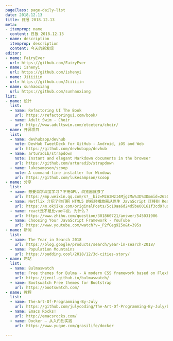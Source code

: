 ```yaml
---
pageClass: page-daily-list
date: 2018.12.13
title: 日报 2018.12.13
meta:
- itemprop: name
  content: 日报 2018.12.13
- name: description
  itemprop: description
  content: 今天的新发现
editor:
- name: FairyEver
  url: https://github.com/FairyEver
- name: ishenyi
  url: https://github.com/ishenyi
- name: Jiiiiiin
  url: https://github.com/Jiiiiiin
- name: sunhaoxiang
  url: https://github.com/sunhaoxiang
list:
- name: 设计
  list:
  - name: Refactoring UI The Book
    url: https://refactoringui.com/book/
  - name: Adult Swim - Choir
    url: http://www.adultswim.com/etcetera/choir/
- name: 开源项目
  list:
  - name: devhubapp/devhub
    note: DevHub TweetDeck for GitHub - Android, iOS and Web
    url: https://github.com/devhubapp/devhub
  - name: arturadib/strapdown
    note: Instant and elegant Markdown documents in the browser
    url: https://github.com/arturadib/strapdown
  - name: lukesampson/scoop
    note: A command-line installer for Windows
    url: https://github.com/lukesampson/scoop
- name: 分享
  list:
  - name: 想要自学深度学习？不用GPU，浏览器就够了
    url: https://mp.weixin.qq.com/s?__biz=MzA3MzI4MjgzMw%3D%3D&mid=2650753681&idx=1&sn=c17896c0c2d5fa85b11541b29bc84427#wechat_redirect
  - name: Netflix 介绍了他们把 HTML5 的视频播放器从原生 JavaScript 迁移到 React.js 中的经历
    url: https://m.okjike.com/originalPosts/5c10aa6d24d5be00161f3cd9?username=BBF01865-F880-4977-B754-2F66F8A97692&utm_source=wechat_session
  - name: react是不是比vue牛皮，为什么？
    url: https://www.zhihu.com/question/301860721/answer/545031906
  - name: Choosing Your JavaScript Framework - YouTube
    url: https://www.youtube.com/watch?v=_P2fGeg9I5o&t=395s
- name: 新闻
  list:
  - name: The Year in Search 2018
    url: https://blog.google/products/search/year-in-search-2018/
  - name: Population Mountains
    url: https://pudding.cool/2018/12/3d-cities-story/
- name: 网站
  list:
  - name: Bulmaswatch
    note: Free themes for Bulma - A modern CSS framework based on Flexbox
    url: https://jenil.github.io/bulmaswatch/
  - name: Bootswatch Free themes for Bootstrap
    url: https://bootswatch.com/
- name: 教程
  list:
  - name: The-Art-Of-Programming-By-July
    url: https://github.com/julycoding/The-Art-Of-Programming-By-July/blob/master/ebook/zh/Readme.md
  - name: Emacs Rocks!
    url: http://emacsrocks.com/
  - name: Docker — 从入门到实践
    url: https://www.yuque.com/grasilife/docker

---
```


<daily-list v-bind="$page.frontmatter"/>